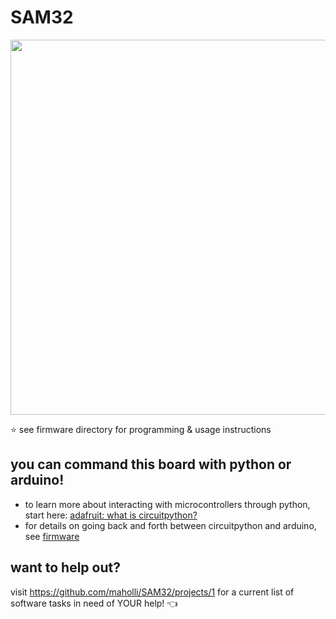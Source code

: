 # SAM32
<p align="middle">
  <img width="600" src="https://github.com/maholli/SAM32/blob/master/references/boardv2.PNG">
</p>

:star: see firmware directory for programming & usage instructions 

## you can command this board with python or arduino!
* to learn more about interacting with microcontrollers through python, start here: [adafruit: what is circuitpython?](https://learn.adafruit.com/adafruit-circuit-playground-express/what-is-circuitpython)
* for details on going back and forth between circuitpython and arduino, see [firmware](https://github.com/maholli/SAM32/blob/master/firmware/readme.MD#this-board-can-be-programmed-with-arduino-or-circuitpython-default)
## want to help out?
visit https://github.com/maholli/SAM32/projects/1 for a current list of software tasks in need of YOUR help! :point_left:
